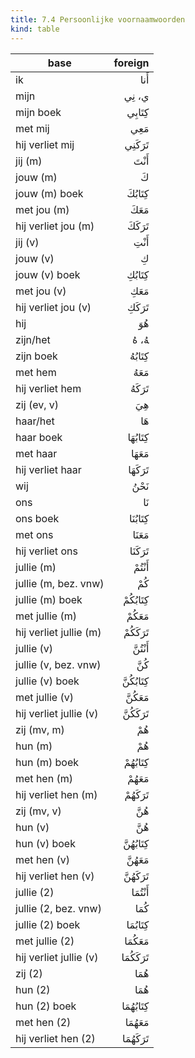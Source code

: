 ```yaml
---
title: 7.4 Persoonlijke voornaamwoorden
kind: table
---
```


base | foreign
---- | ------:
ik | أَنا
mijn | ي، نِي
mijn boek | كِتَابِي
met mij | مَعِي
hij verliet mij | تَرَكَنِي
jij (m) | أَنْتَ
jouw (m) | كَ
jouw (m) boek | كِتَابُكَ
met jou (m) | مَعَكَ
hij verliet jou (m) | تَرَكَكَ
jij (v) | أَنْتِ
jouw (v) | كِ
jouw (v) boek | كِتَابُكِ
met jou (v) | مَعَكِ
hij verliet jou (v) | تَرَكَكِ
hij | هُوَ
zijn/het | ﻪُ، هُ
zijn boek | كِتَابُهُ
met hem | مَعَهُ
hij verliet hem | تَرَكَهُ
zij (ev, v) | هِيَ
haar/het | هَا
haar boek | كِتَابُهَا
met haar | مَعَهَا
hij verliet haar | تَرَكَهَا
wij | نَحْنُ
ons | نَا
ons boek | كِتَابُنَا
met ons | مَعَنَا
hij verliet ons | تَرَكَنَا
jullie (m) | أَنْتُمْ
jullie (m, bez. vnw) | كُمْ
jullie (m) boek | كِتَابُكُمْ
met jullie (m) | مَعَكُمْ
hij verliet jullie (m)  | تَرَكَكُمْ
jullie (v) | أَنْتُنَّ
jullie (v, bez. vnw) | كُنَّ
jullie (v) boek | كِتَابُكُنَّ
met jullie (v) | مَعَكُنَّ
hij verliet jullie (v) | تَرَكَكُنَّ
zij (mv, m) | هُمْ
hun (m) | هُمْ
hun (m) boek | كِتَابُهُمْ
met hen (m) | مَعَهُمْ
hij verliet hen (m) | تَرَكَهُمْ
zij (mv, v) | هُنَّ
hun (v) | هُنَّ
hun (v) boek | كِتَابُهُنَّ
met hen (v) | مَعَهُنَّ
hij verliet hen (v) | تَرَكَهُنَّ
jullie (2) | أَنْتُمَا
jullie (2, bez. vnw) | كُمَا
jullie (2) boek | كِتَابُمَا
met jullie (2) | مَعَكُمَا
hij verliet jullie (v) | تَرَكَكُمَا
zij (2) | هُمَا
hun (2) | هُمَا
hun (2) boek | كِتَابُهُمَا
met hen (2) | مَعَهُمَا
hij verliet hen (2) | تَرَكَهُمَا